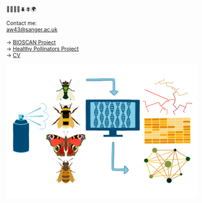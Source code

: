 🧬🌱🐝🦋🪲🪰🌍

Contact me: <br>aw43@sanger.ac.uk<br>
<br>
→ <a href="https://www.sanger.ac.uk/collaboration/bioscan" target="_blank">BIOSCAN Project</a> <br>
→ <a href="https://pollinator.health" target="_blank">Healthy Pollinators Project</a> <br>
→ <a href="https://aswitwicka.github.io" target="_blank">CV</a>

![Alt text](image_2023-05-08_135210297.png?raw=true "infographic_project.png") 

